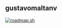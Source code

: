 ## gustavomaltanv

[![roadmap.sh](https://roadmap.sh/card/tall/650076115ce9f4ca58b9fe95?variant=dark&roadmaps=full-stack%2Cbackend%2Cfrontend)](https://roadmap.sh)

<!-- 
**gustavomaltanv/gustavomaltanv** is a ✨ _special_ ✨ repository because its `README.md` (this file) appears on your GitHub profile.

Here are some ideas to get you started:

- 🔭 I’m currently working on ...
- 🌱 I’m currently learning ...
- 👯 I’m looking to collaborate on ...
- 🤔 I’m looking for help with ...
- 💬 Ask me about ...
- 📫 How to reach me: ...
- 😄 Pronouns: ...
- ⚡ Fun fact: ...
-->
